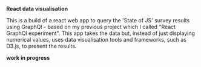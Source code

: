 **React data visualisation**

This is a build of a react web app to query the 'State of JS' survey results using GraphQl - based on my previous project which I called "React GraphQl experiment". This app takes the data but, instead of just displaying numerical values, uses data visualisation tools and frameworks, such as D3.js, to present the results.

**work in progress**
